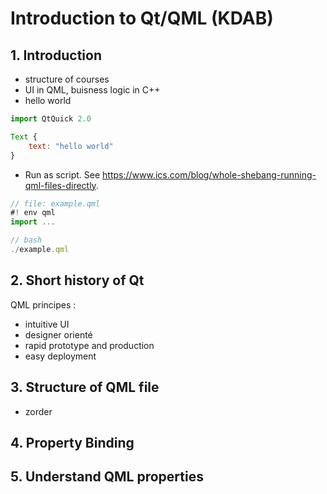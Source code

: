 
# Introduction to Qt/QML (KDAB)

## 1. Introduction

- structure of courses
- UI in QML, buisness logic in C++
- hello world
```js
import QtQuick 2.0

Text {
    text: "hello world"
}
```

- Run as script. See https://www.ics.com/blog/whole-shebang-running-qml-files-directly.
```js
// file: example.qml
#! env qml
import ...

// bash
./example.qml
```

## 2. Short history of Qt

QML principes :
- intuitive UI
- designer orienté
- rapid prototype and production
- easy deployment

## 3. Structure of QML file

- zorder

## 4. Property Binding

## 5. Understand QML properties


